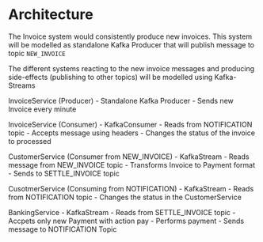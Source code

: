 # Architecture

The Invoice system would consistently produce new invoices. This system will be modelled as standalone Kafka Producer that will publish message to topic `NEW_INVOICE`

The different systems reacting to the new invoice messages and producing side-effects (publishing to other topics) will be modelled using Kafka-Streams

InvoiceService (Producer)
    - Standalone Kafka Producer
    - Sends new Invoice every minute
    
InvoiceService (Consumer)
    - KafkaConsumer
    - Reads from NOTIFICATION topic
    - Accepts message using headers
    - Changes the status of the invoice to processed

CustomerService (Consumer from NEW_INVOICE)
    - KafkaStream
    - Reads message from NEW_INVOICE topic
    - Transforms Invoice to Payment format
    - Sends to SETTLE_INVOICE topic
    
CusotmerService (Consuming from NOTIFICATION)
    - KafkaStream
    - Reads from NOTIFICATION topic
    - Changes the status in the CustomerService    
    
BankingService
    - KafkaStream
    - Reads from SETTLE_INVOICE topic
    - Accpets only new Payment with action pay
    - Performs payment
    - Sends message to NOTIFICATION Topic
    